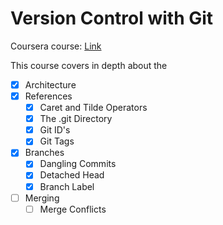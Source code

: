 # Version Control with Git

Coursera course: [Link](https://www.coursera.org/learn/version-control-with-git/home/welcome) 

This course covers in depth about the

- [x] Architecture
- [x] References
  - [x] Caret and Tilde Operators
  - [x] The .git Directory
  - [x] Git ID's
  - [x] Git Tags
- [x] Branches
  - [x] Dangling Commits 
  - [x] Detached Head
  - [x] Branch Label
- [ ] Merging
  - [ ] Merge Conflicts
